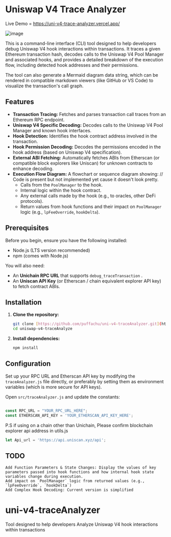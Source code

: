 # Uniswap V4 Trace Analyzer
Live Demo = https://uni-v4-trace-analyzer.vercel.app/

![image](https://github.com/user-attachments/assets/4e48f892-3b94-4b9f-b2f5-b6056bd2e95a)

This is a command-line interface (CLI) tool designed to help developers debug Uniswap V4 hook interactions within transactions. It traces a given Ethereum transaction hash, decodes calls to the Uniswap V4 Pool Manager and associated hooks, and provides a detailed breakdown of the execution flow, including detected hook addresses and their permissions.

The tool can also generate a Mermaid diagram data string, which can be rendered in compatible markdown viewers (like GitHub or VS Code) to visualize the transaction's call graph.

## Features

* **Transaction Tracing:** Fetches and parses transaction call traces from an Ethereum RPC endpoint.
* **Uniswap V4 Specific Decoding:** Decodes calls to the Uniswap V4 Pool Manager and known hook interfaces.
* **Hook Detection:** Identifies the hook contract address involved in the transaction.
* **Hook Permission Decoding:** Decodes the permissions encoded in the hook address (based on Uniswap V4 specification).
* **External ABI Fetching:** Automatically fetches ABIs from Etherscan (or compatible block explorers like Uniscan) for unknown contracts to enhance decoding.
* **Execution Flow Diagram:** A flowchart or sequence diagram showing: // Code is present but not implemented yet cause it doesn't look pretty.
    - Calls from the `PoolManager` to the hook.
    - Internal logic within the hook contract.
    - Any external calls made by the hook (e.g., to oracles, other DeFi protocols).
    - Return values from hook functions and their impact on `PoolManager` logic (e.g., `lpFeeOverride`, `hookDelta`).

## Prerequisites

Before you begin, ensure you have the following installed:

* Node.js (LTS version recommended)
* npm (comes with Node.js)

You will also need:

* An **Unichain RPC URL** that supports `debug_traceTransaction` .
* An **Uniscan API Key** (or Etherscan / chain equivalent explorer API key) to fetch contract ABIs.

## Installation

1.  **Clone the repository:**
    ```bash
    git clone [https://github.com/puffachu/uni-v4-traceAnalyzer.git](https://github.com/puffachu/uni-v4-traceAnalyzer.git)
    cd uniswap-v4-traceAnalyze
    ```

2.  **Install dependencies:**
    ```bash
    npm install
    ```

## Configuration

Set up your RPC URL and Etherscan API key by modifying the `traceAnalyzer.js` file directly, or preferably by setting them as environment variables (which is more secure for API keys).


Open `src/traceAnalyzer.js` and update the constants:

```javascript

const RPC_URL = "YOUR_RPC_URL_HERE";
const ETHERSCAN_API_KEY = 'YOUR_ETHERSCAN_API_KEY_HERE';
```

P.S if using on a chain other than Unichain, Please confirm blockchain explorer api address in utils.js 
```javascript
let Api_url = 'https://api.uniscan.xyz/api';
```

## TODO
```
Add Function Parameters & State Changes: Display the values of key parameters passed into hook functions and how internal hook state variables change during execution.
Add impact on `PoolManager` logic from returned values (e.g., `lpFeeOverride`, `hookDelta`)
Add Complex Hook Decoding: Current version is simplified
```
# uni-v4-traceAnalyzer
Tool designed to help developers Analyze Uniswap V4 hook interactions within transactions
